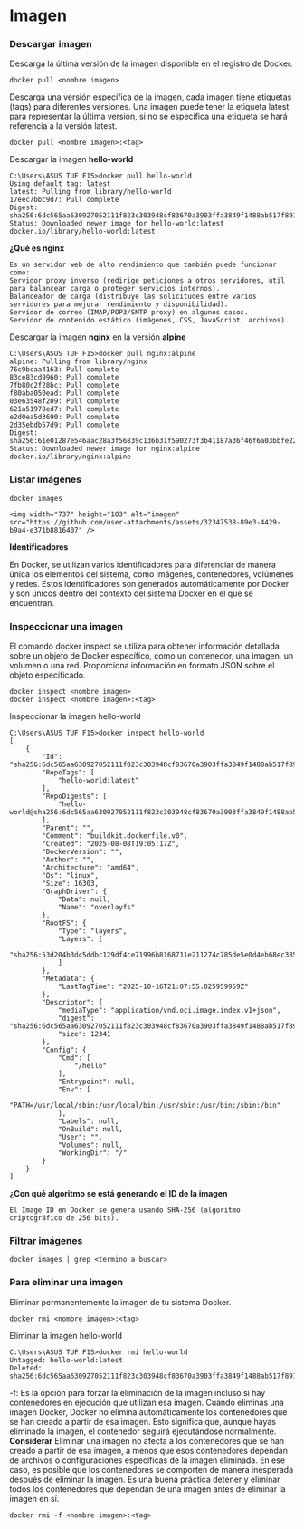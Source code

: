 # Imagen
### Descargar imagen
Descarga la última versión de la imagen disponible en el registro de Docker.

```
docker pull <nombre imagen> 
```

Descarga una versión específica de la imagen, cada imagen tiene etiquetas (tags) para diferentes versiones.
Una imagen puede tener la etiqueta latest para representar la última versión, si no se especifica una etiqueta se hará referencia a la versión latest.

```
docker pull <nombre imagen>:<tag>
```

Descargar la imagen **hello-world**
```
C:\Users\ASUS TUF F15>docker pull hello-world
Using default tag: latest
latest: Pulling from library/hello-world
17eec7bbc9d7: Pull complete
Digest: sha256:6dc565aa630927052111f823c303948cf83670a3903ffa3849f1488ab517f891
Status: Downloaded newer image for hello-world:latest
docker.io/library/hello-world:latest
```

**¿Qué es nginx**
```
Es un servidor web de alto rendimiento que también puede funcionar como:
Servidor proxy inverso (redirige peticiones a otros servidores, útil para balancear carga o proteger servicios internos).
Balanceador de carga (distribuye las solicitudes entre varios servidores para mejorar rendimiento y disponibilidad).
Servidor de correo (IMAP/POP3/SMTP proxy) en algunos casos.
Servidor de contenido estático (imágenes, CSS, JavaScript, archivos).
```


Descargar la imagen  **nginx** en la versión **alpine**
```
C:\Users\ASUS TUF F15>docker pull nginx:alpine
alpine: Pulling from library/nginx
76c9bcaa4163: Pull complete
83ce83cd9960: Pull complete
7fb80c2f28bc: Pull complete
f80aba050ead: Pull complete
03e63548f209: Pull complete
621a51978ed7: Pull complete
e2d0ea5d3690: Pull complete
2d35ebdb57d9: Pull complete
Digest: sha256:61e01287e546aac28a3f56839c136b31f590273f3b41187a36f46f6a03bbfe22
Status: Downloaded newer image for nginx:alpine
docker.io/library/nginx:alpine
```

### Listar imágenes

```
docker images
```
```
<img width="737" height="103" alt="imagen" src="https://github.com/user-attachments/assets/32347538-89e3-4429-b9a4-e371b8816407" />
```


**Identificadores**

En Docker, se utilizan varios identificadores para diferenciar de manera única los elementos del sistema, como imágenes, contenedores, volúmenes y redes. Estos identificadores son generados automáticamente por Docker y son únicos dentro del contexto del sistema Docker en el que se encuentran. 

### Inspeccionar una imagen
El comando docker inspect se utiliza para obtener información detallada sobre un objeto de Docker específico, como un contenedor, una imagen, un volumen o una red.  Proporciona información en formato JSON sobre el objeto especificado.

```
docker inspect <nombre imagen>
docker inspect <nombre imagen>:<tag>
```

Inspeccionar la imagen hello-world 
```
C:\Users\ASUS TUF F15>docker inspect hello-world
[
    {
        "Id": "sha256:6dc565aa630927052111f823c303948cf83670a3903ffa3849f1488ab517f891",
        "RepoTags": [
            "hello-world:latest"
        ],
        "RepoDigests": [
            "hello-world@sha256:6dc565aa630927052111f823c303948cf83670a3903ffa3849f1488ab517f891"
        ],
        "Parent": "",
        "Comment": "buildkit.dockerfile.v0",
        "Created": "2025-08-08T19:05:17Z",
        "DockerVersion": "",
        "Author": "",
        "Architecture": "amd64",
        "Os": "linux",
        "Size": 16303,
        "GraphDriver": {
            "Data": null,
            "Name": "overlayfs"
        },
        "RootFS": {
            "Type": "layers",
            "Layers": [
                "sha256:53d204b3dc5ddbc129df4ce71996b8168711e211274c785de5e0d4eb68ec3851"
            ]
        },
        "Metadata": {
            "LastTagTime": "2025-10-16T21:07:55.825959959Z"
        },
        "Descriptor": {
            "mediaType": "application/vnd.oci.image.index.v1+json",
            "digest": "sha256:6dc565aa630927052111f823c303948cf83670a3903ffa3849f1488ab517f891",
            "size": 12341
        },
        "Config": {
            "Cmd": [
                "/hello"
            ],
            "Entrypoint": null,
            "Env": [
                "PATH=/usr/local/sbin:/usr/local/bin:/usr/sbin:/usr/bin:/sbin:/bin"
            ],
            "Labels": null,
            "OnBuild": null,
            "User": "",
            "Volumes": null,
            "WorkingDir": "/"
        }
    }
]
```
**¿Con qué algoritmo se está generando el ID de la imagen**
```
El Image ID en Docker se genera usando SHA-256 (algoritmo criptográfico de 256 bits).
```
### Filtrar imágenes

```
docker images | grep <termino a buscar>

```

### Para eliminar una imagen
Eliminar permanentemente la imagen de tu sistema Docker.

```
docker rmi <nombre imagen>:<tag>
```

Eliminar la imagen hello-world
```
C:\Users\ASUS TUF F15>docker rmi hello-world
Untagged: hello-world:latest
Deleted: sha256:6dc565aa630927052111f823c303948cf83670a3903ffa3849f1488ab517f891
```
-f: Es la opción para forzar la eliminación de la imagen incluso si hay contenedores en ejecución que utilizan esa imagen.
Cuando eliminas una imagen Docker, Docker no elimina automáticamente los contenedores que se han creado a partir de esa imagen. Esto significa que, aunque hayas eliminado la imagen, el contenedor seguirá ejecutándose normalmente.  
**Considerar**
Eliminar una imagen no afecta a los contenedores que se han creado a partir de esa imagen, a menos que esos contenedores dependan de archivos o configuraciones específicas de la imagen eliminada. En ese caso, es posible que los contenedores se comporten de manera inesperada después de eliminar la imagen.
Es una buena práctica detener y eliminar todos los contenedores que dependan de una imagen antes de eliminar la imagen en sí.

```
docker rmi -f <nombre imagen>:<tag>
```
